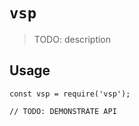 # `vsp`

> TODO: description

## Usage

```
const vsp = require('vsp');

// TODO: DEMONSTRATE API
```

